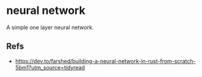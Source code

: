 # neural network

A simple one layer neural network.

## Refs

* <https://dev.to/farshed/building-a-neural-network-in-rust-from-scratch-5bm1?utm_source=tidyread>
